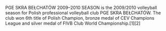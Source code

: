 PGE SKRA BEŁCHATÓW 2009–2010 SEASON is the 2009/2010 volleyball season for Polish professional volleyball club PGE SKRA BEŁCHATÓW. The club won 6th title of Polish Champion, bronze medal of CEV Champions League and silver medal of FIVB Club World Championship.[1][2]
